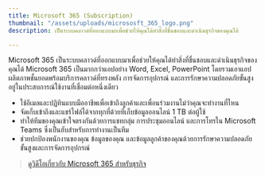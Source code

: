 ```yaml
---
title: Microsoft 365 (Subscription)
thumbnail: "/assets/uploads/micrososft_365_logo.png"
description: เป็นระบบคลาวด์ที่ออกแบบมาเพื่อช่วยให้คุณได้ทำสิ่งที่ชื่นชอบและดำเนินธุรกิจของคุณได้

---
```

Microsoft 365 เป็นระบบคลาวด์ที่ออกแบบมาเพื่อช่วยให้คุณได้ทำสิ่งที่ชื่นชอบและดำเนินธุรกิจของคุณได้ Microsoft 365 เป็นมากกว่าแอปอย่าง Word, Excel, PowerPoint โดยรวมเอาแอปผลิตภาพชั้นยอดพร้อมบริการคลาวด์ที่ทรงพลัง การจัดการอุปกรณ์ และการรักษาความปลอดภัยขั้นสูงอยู่ในประสบการณ์ใช้งานที่เชื่อมต่อหนึ่งเดียว

* ใช้อีเมลและปฏิทินแบบมืออาชีพเพื่อเข้าถึงลูกค้าและเพื่อนร่วมงานไม่ว่าคุณจะทำงานที่ไหน
* จัดเก็บเข้าถึงและแชร์ไฟล์ได้จากทุกที่ด้วยที่เก็บข้อมูลออนไลน์ 1 TB ต่อผู้ใช้
* ทำให้ทีมของคุณเข้าใจตรงกันด้วยการแชทกลุ่ม การประชุมออนไลน์ และการโทรใน Microsoft Teams ซึ่งเป็นฮับสำหรับการทำงานเป็นทีม
* ช่วยปกป้องพนักงานของคุณ ข้อมูลของคุณ และข้อมูลลูกค้าของคุณด้วยการรักษาความปลอดภัยขั้นสูงและการจัดการอุปกรณ์

> [ดูวิดีโอเกี่ยวกับ Microsoft 365 สำหรับธุรกิจ](https://www.microsoft.com/th-th/videoplayer/embed/RE4qPma?autoplay=true)